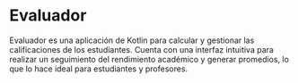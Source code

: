 # Evaluador
Evaluador es una aplicación de Kotlin para calcular y gestionar las calificaciones de los estudiantes. Cuenta con una interfaz intuitiva para realizar un seguimiento del rendimiento académico y generar promedios, lo que lo hace ideal para estudiantes y profesores.
